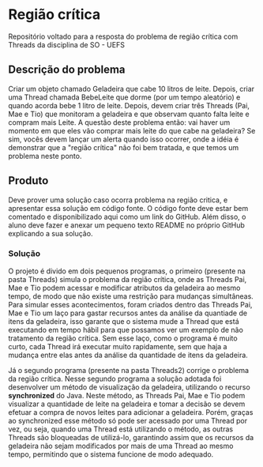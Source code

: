 # Região crítica
Repositório voltado para a resposta do problema de região crítica com Threads da disciplina de SO - UEFS

<h2>Descrição do problema</h2>
<p>Criar um objeto chamado Geladeira que cabe 10 litros de leite. Depois, criar uma Thread chamada BebeLeite que dorme (por um tempo aleatório) e quando acorda bebe 1 litro de leite. Depois, devem criar três Threads (Pai, Mae e Tio) que monitoram a geladeira e que observam quanto falta leite e compram mais Leite. A questão deste problema então: vai haver um momento em que eles vão comprar mais leite do que cabe na geladeira? Se sim, vocês devem lançar um alerta quando isso ocorrer, onde a idéia é demonstrar que a "região crítica" não foi bem tratada, e que temos um problema neste ponto.</p>

<h2>Produto</h2>
<p>Deve prover uma solução caso ocorra problema na região critica, e apresentar essa solução em código fonte. O código fonte deve estar bem comentado e disponibilizado aqui como um link do GitHub. Além disso, o aluno deve fazer e anexar um pequeno texto README no próprio GitHub explicando a sua solução.</p>

<h3>Solução</h3>
<p>O projeto é divido em dois pequenos programas, o primeiro (presente na pasta Threads) simula o problema da região crítica, onde as Threads Pai, Mae e Tio podem acessar e modificar atributos da geladeira ao mesmo tempo, de modo que não existe uma restrição para mudanças simultâneas. Para simular esses acontecimentos, foram criados dentro das Threads Pai, Mae e Tio um laço para gastar recursos antes da análise da quantiade de itens da geladeira, isso garante que o sistema mude a Thread que está executando em tempo hábil para que possamos ver um exemplo de não tratamento da região crítica. Sem esse laço, como o programa é muito curto, cada Thread irá executar muito rapidamente, sem que haja a mudança entre elas antes da análise da quantidade de itens da geladeira.</p>

<p>Já o segundo programa (presente na pasta Threads2) corrige o problema da região crítica. Nesse segundo programa a solução adotada foi desenvolver um método de visualização da geladeira, utilizando o recurso <b>synchronized</b> do Java. Neste método, as Threads Pai, Mae e Tio podem visualizar a quantidade de leite na geladeira e tomar a decisão se devem efetuar a compra de novos leites para adicionar a geladeira. Porém, graças ao synchronized esse método só pode ser acessado por uma Thread por vez, ou seja, quando uma Thread está utilizando o método, as outras Threads são bloqueadas de utilizá-lo, garantindo assim que os recursos da geladeira não sejam modificados por mais de uma Thread ao mesmo tempo, permitindo que o sistema funcione de modo adequado.</p>
